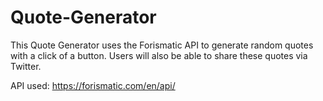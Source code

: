 # Quote-Generator
This Quote Generator uses the Forismatic API to generate random quotes with a click of a button. Users will also be able to share these quotes via Twitter.

API used: https://forismatic.com/en/api/
